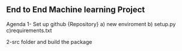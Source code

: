 ## End to End Machine learning Project

Agenda
1- Set up github {Repository}
a) new enviroment
b) setup.py
c)requirements.txt

2-src folder and build the package